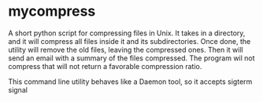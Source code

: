 # mycompress
A short python script for compressing files in Unix. It takes in a directory, 
and it will compress all files inside it and its subdirectories.
Once done, the utility will remove the old files, leaving the compressed ones. 
Then it will send an email with a summary of the files compressed.
The program wil not compress that will not return a favorable compression ratio.

This command line utility behaves like a Daemon tool, so it accepts sigterm signal

